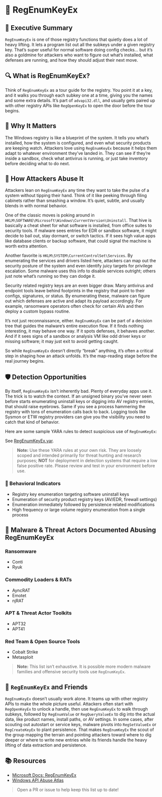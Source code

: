 # 🔑 RegEnumKeyEx

## 🚀 Executive Summary
`RegEnumKeyEx` is one of those registry functions that quietly does a lot of heavy lifting. It lets a program list out all the subkeys under a given registry key. That’s super useful for normal software doing config checks… but it’s also a goldmine for attackers who want to figure out what’s installed, what defenses are running, and how they should adjust their next move.

## 🔍 What is RegEnumKeyEx?
Think of `RegEnumKeyEx` as a tour guide for the registry. You point it at a key, and it walks you through each subkey one at a time, giving you the names and some extra details. It’s part of `advapi32.dll`, and usually gets paired up with other registry APIs like `RegOpenKeyEx` to open the door before the tour begins.

## 🚩 Why It Matters
The Windows registry is like a blueprint of the system. It tells you what’s installed, how the system is configured, and even what security products are keeping watch. Attackers love using `RegEnumKeyEx` because it helps them adapt to whatever environment they’ve landed in. They can see if they’re inside a sandbox, check what antivirus is running, or just take inventory before deciding what to do next.

## 🧬 How Attackers Abuse It
Attackers lean on `RegEnumKeyEx` any time they want to take the pulse of a system without tipping their hand. Think of it like peeking through filing cabinets rather than smashing a window. It’s quiet, subtle, and usually blends in with normal behavior.

One of the classic moves is poking around in `HKLM\SOFTWARE\Microsoft\Windows\CurrentVersion\Uninstall`. That hive is basically a cheat sheet for what software is installed, from office suites to security tools. If malware sees entries for EDR or sandbox software, it might decide to bail out, stay dormant, or switch tactics. If it sees high value apps like database clients or backup software, that could signal the machine is worth extra attention.

Another favorite is `HKLM\SYSTEM\CurrentControlSet\Services`. By enumerating the services and drivers listed here, attackers can map out the security posture of the system and even identify juicy targets for privilege escalation. Some malware uses this info to disable services outright; others just note what’s running so they can dodge it.

Security related registry keys are an even bigger draw. Many antivirus and endpoint tools leave behind footprints in the registry that point to their configs, signatures, or status. By enumerating these, malware can figure out which defenses are active and adapt its payload accordingly. For example, ransomware operators often check for certain AVs and then deploy a custom bypass routine.

It’s not just reconnaissance, either. `RegEnumKeyEx` can be part of a decision tree that guides the malware’s entire execution flow. If it finds nothing interesting, it may behave one way. If it spots defenses, it behaves another. And if it sees signs of a sandbox or analysis VM like odd driver keys or missing software; it may just exit to avoid getting caught.

So while `RegEnumKeyEx` doesn’t directly “break” anything, it’s often a critical step in shaping how an attack unfolds. It’s the map-reading stage before the real journey begins.

## 🛡️ Detection Opportunities
By itself, `RegEnumKeyEx` isn’t inherently bad. Plenty of everyday apps use it. The trick is to watch the context. If an unsigned binary you’ve never seen before starts enumerating uninstall keys or digging into AV registry entries, that should raise eyebrows. Same if you see a process hammering the registry with tons of enumeration calls back to back. Logging tools like Sysmon or ETW registry providers can give you the visibility you need to catch that kind of behavior. 

Here are some sample YARA rules to detect suspicious use of `RegEnumKeyEx`:

See [RegEnumKeyEx.yar](./RegEnumKeyEx.yar).

> **Note:** Use these YARA rules at your own risk. They are loosely scoped and intended primarily for threat hunting and research purposes; **NOT** for deployment in detection systems that require a low false positive rate. Please review and test in your environment before use.

### 🐾 Behavioral Indicators
 - Registry key enumeration targeting software uninstall keys
 - Enumeration of security product registry keys (AV/EDR, firewall settings)
 - Enumeration immediately followed by persistence related modifications
 - High frequency or large volume registry enumeration from a single process

## 🦠 Malware & Threat Actors Documented Abusing RegEnumKeyEx

### **Ransomware**
 - Conti
 - Ryuk

### **Commodity Loaders & RATs**
 - AyncRAT
 - Emotet
 - njRAT

### **APT & Threat Actor Toolkits**
 - APT32
 - APT41

### **Red Team & Open Source Tools**
 - Cobalt Strike
 - Metasploit

> **Note:** This list isn’t exhaustive. It is possible more modern malware families and offensive security tools use `RegEnumKeyEx`.

## 🧵 `RegEnumKeyEx` and Friends
`RegEnumKeyEx` doesn’t usually work alone. It teams up with other registry APIs to make the whole picture useful. Attackers often start with `RegOpenKeyEx` to unlock a handle, then use `RegEnumKeyEx` to walk through subkeys, followed by `RegEnumValue` or `RegQueryValueEx` to dig into the actual data, like product names, install paths, or AV settings. In some cases, after scouting out autostart or service keys, malware pivots into `RegSetValueEx` or `RegCreateKeyEx` to plant persistence. That makes `RegEnumKeyEx` the scout of the group mapping the terrain and pointing attackers toward where to dig deeper or where to write new entries while its friends handle the heavy lifting of data extraction and persistence.

## 📚 Resources
- [Microsoft Docs: RegEnumKeyEx](https://learn.microsoft.com/en-us/windows/win32/api/winreg/nf-winreg-regenumkeyexa)
- [Windows API Abuse Atlas](https://github.com/danafaye/WindowsAPIAbuseAtlas)

> Open a PR or issue to help keep this list up to date!